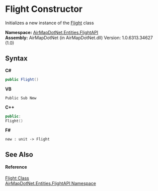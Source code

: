 # Flight Constructor 
 

Initializes a new instance of the <a href="16017ca6-d6d5-98b0-eb53-d143094611b5">Flight</a> class

**Namespace:**&nbsp;<a href="a60d18d4-c6d0-7461-9b94-22e39530ec94">AirMapDotNet.Entities.FlightAPI</a><br />**Assembly:**&nbsp;AirMapDotNet (in AirMapDotNet.dll) Version: 1.0.6313.34627 (1.0)

## Syntax

**C#**<br />
``` C#
public Flight()
```

**VB**<br />
``` VB
Public Sub New
```

**C++**<br />
``` C++
public:
Flight()
```

**F#**<br />
``` F#
new : unit -> Flight
```


## See Also


#### Reference
<a href="16017ca6-d6d5-98b0-eb53-d143094611b5">Flight Class</a><br /><a href="a60d18d4-c6d0-7461-9b94-22e39530ec94">AirMapDotNet.Entities.FlightAPI Namespace</a><br />